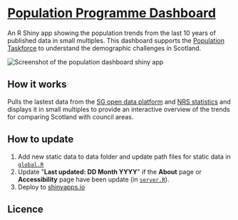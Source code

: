 # [Population Programme Dashboard](https://scotland.shinyapps.io/population_dashboard/)
An R Shiny app showing the population trends from the last 10 years of published data in small multiples. 
This dashboard supports the [Population Taskforce](https://www.gov.scot/groups/population-task-force/) to understand the demographic challenges in Scotland.
  
![Screenshot of the population dashboard shiny
app](https://github.com/DataScienceScotland/population_programme_dashboard/blob/master/www/homepage_screenshot.png)
  

## How it works

Pulls the lastest data from the [SG open data platform](https://statistics.gov.scot/) and [NRS statistics](https://www.nrscotland.gov.uk/statistics-and-data/statistics/) and displays it in small multiples to provide an interactive overview of the trends for comparing Scotland with council areas.

## How to update
1. Add new static data to data folder and update path files for static data in [`global.R`](https://github.com/DataScienceScotland/population_programme_dashboard/blob/master/global.R)
2. Update  "<b>Last updated: DD Month YYYY</b>" if the <b>About</b> page or <b>Accessibility</b> page have been update (in [`server.R`](https://github.com/DataScienceScotland/population_programme_dashboard/blob/master/server.R)).
3. Deploy to [shinyapps.io](https://shiny.rstudio.com/articles/shinyapps.html)

## Licence
